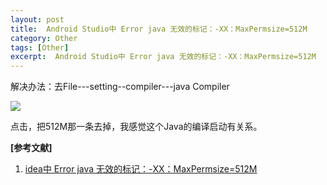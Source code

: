 ```yaml
---
layout: post
title:  Android Studio中 Error java 无效的标记：-XX：MaxPermsize=512M
category: Other
tags: [Other]
excerpt:  Android Studio中 Error java 无效的标记：-XX：MaxPermsize=512M
---
```


解决办法：去File---setting--compiler---java Compiler


![](http://www.nangongyibin.com/assets/images/Android/44.png)

点击，把512M那一条去掉，我感觉这个Java的编译启动有关系。

**[参考文献]**


1. [idea中 Error java 无效的标记：-XX：MaxPermsize=512M](https://blog.csdn.net/ata_123/article/details/95089494 "idea中 Error java 无效的标记：-XX：MaxPermsize=512M")



